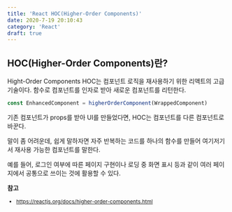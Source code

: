 ```yaml
---
title: 'React HOC(Higher-Order Components)'
date: 2020-7-19 20:10:43
category: 'React'
draft: true
---
```


## HOC(Higher-Order Components)란?

Hight-Order Components HOC는 컴포넌트 로직을 재사용하기 위한 리액트의 고급 기술이다. 함수로 컴포넌트를 인자로 받아 새로운 컴포넌트를 리턴한다.

```jsx
const EnhancedComponent = higherOrderComponent(WrappedComponent)
```

기존 컴포넌트가 props를 받아 UI를 만들었다면, HOC는 컴포넌트를 다른 컴포넌트로 바꾼다.

말이 좀 어려운데, 쉽게 말하자면 자주 반복하는 코드를 하나의 함수를 만들어 여기저기서 재사용 가능한 컴포넌트를 말한다.

예를 들어, 로그인 여부에 따른 페이지 구현이나 로딩 중 화면 표시 등과 같이 여러 페이지에서 공통으로 쓰이는 것에 활용할 수 있다.

**참고**

<div style="font-size: 12px;">

- https://reactjs.org/docs/higher-order-components.html

</div>
